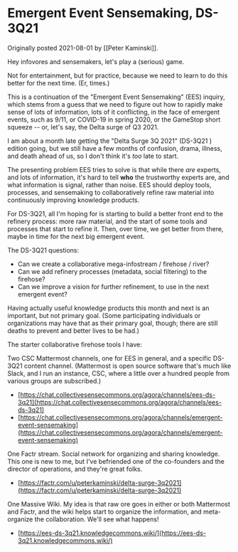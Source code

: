 # Emergent Event Sensemaking, DS-3Q21

Originally posted 2021-08-01 by [[Peter Kaminski]].

Hey infovores and sensemakers, let's play a (serious) game.

Not for entertainment, but for practice, because we need to learn to do this better for the next time.  (Er, times.)

This is a continuation of the "Emergent Event Sensemaking" (EES) inquiry, which stems from a guess that we need to figure out how to rapidly make sense of lots of information, lots of it conflicting, in the face of emergent events, such as 9/11, or COVID-19 in spring 2020, or the GameStop short squeeze -- or, let's say, the Delta surge of Q3 2021.

I am about a month late getting the "Delta Surge 3Q 2021" (DS-3Q21 ) edition going, but we still have a few months of confusion, drama, illness, and death ahead of us, so I don't think it's _too_ late to start.

The presenting problem EES tries to solve is that while there _are_ experts, and lots of information, it's hard to tell **who** the trustworthy experts are, and what information is signal, rather than noise.  EES should deploy tools, processes, and sensemaking to collaboratively refine raw material into continuously improving knowledge products.

For DS-3Q21, all I'm hoping for is starting to build a better front end to the refinery process: more raw material, and the start of some tools and processes that start to refine it.  Then, over time, we get better from there, maybe in time for the next big emergent event.

The DS-3Q21 questions:

- Can we create a collaborative mega-infostream / firehose / river?
- Can we add refinery processes (metadata, social filtering) to the firehose?
- Can we improve a vision for further refinement, to use in the next emergent event?

Having actually useful knowledge products this month and next is an important, but not primary goal.  (Some participating individuals or organizations may have that as their primary goal, though; there are still deaths to prevent and better lives to be had.)

The starter collaborative firehose tools I have:

Two CSC Mattermost channels, one for EES in general, and a specific DS-3Q21 content channel.  (Mattermost is open source software that's much like Slack, and I run an instance, CSC, where a little over a hundred people from various groups are subscribed.)

- [https://chat.collectivesensecommons.org/agora/channels/ees-ds-3q21](https://chat.collectivesensecommons.org/agora/channels/ees-ds-3q21)
- [https://chat.collectivesensecommons.org/agora/channels/emergent-event-sensemaking](https://chat.collectivesensecommons.org/agora/channels/emergent-event-sensemaking)

One Factr stream.  Social network for organizing and sharing knowledge. This one is new to me, but I've befriended one of the co-founders and the director of operations, and they're great folks.

- [https://factr.com/u/peterkaminski/delta-surge-3q2021](https://factr.com/u/peterkaminski/delta-surge-3q2021)

One Massive Wiki.  My idea is that raw ore goes in either or both Mattermost and Factr, and the wiki helps start to organize the information, and meta-organize the collaboration.  We'll see what happens!

- [https://ees-ds-3q21.knowledgecommons.wiki/](https://ees-ds-3q21.knowledgecommons.wiki/)

